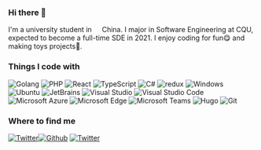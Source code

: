 ### Hi there 👋

I'm a university student in <img src="https://www.flaticon.com/svg/static/icons/svg/323/323363.svg" width="13"/> China. I major in Software Engineering at CQU, expected to become a full-time SDE in 2021. I enjoy coding for fun😋 and making toys projects🎈.

<h3>Things I code with</h3>
<p>
  <img alt="Golang" src="https://img.shields.io/badge/-Golang-00ADD8?style=flat-square&logo=Go&logoColor=white" />
  <img alt="PHP" src="https://img.shields.io/badge/-PHP-777BB4?style=flat-square&logo=PHP&logoColor=white" />
  <img alt="React" src="https://img.shields.io/badge/-React-45b8d8?style=flat-square&logo=react&logoColor=white" />
  <img alt="TypeScript" src="https://img.shields.io/badge/-TypeScript-007ACC?style=flat-square&logo=typescript&logoColor=white" />
  <img alt="C#" src="https://img.shields.io/badge/-C%23-239120?style=flat-square&logo=C%20Sharp&logoColor=white" />
  <img alt="redux" src="https://img.shields.io/badge/-Redux-764ABC?style=flat-square&logo=redux&logoColor=white" />
  <img alt="Windows" src="https://img.shields.io/badge/-Windows 10-0078D6?style=flat-square&logo=Windows&logoColor=white" />
  <img alt="Ubuntu" src="https://img.shields.io/badge/-Ubuntu-E95420?style=flat-square&logo=Ubuntu&logoColor=white" />
  <img alt="JetBrains" src="https://img.shields.io/badge/-JetBrains-000000?style=flat-square&logo=JetBrains&logoColor=white" />
  <img alt="Visual Studio" src="https://img.shields.io/badge/-Visual Studio-5C2D91?style=flat-square&logo=Visual%20Studio&logoColor=white" />
  <img alt="Visual Studio Code" src="https://img.shields.io/badge/-Visual Studio Code-007ACC?style=flat-square&logo=Visual%20Studio%20Code&logoColor=white" />
  <img alt="Microsoft Azure" src="https://img.shields.io/badge/-Azure-0089D6?style=flat-square&logo=Microsoft%20Azure&logoColor=white" />
  <img alt="Microsoft Edge" src="https://img.shields.io/badge/-Edge-0078D7?style=flat-square&logo=Microsoft%20Edge&logoColor=white" />
  <img alt="Microsoft Teams" src="https://img.shields.io/badge/-Teams-6264A7?style=flat-square&logo=Microsoft%20Teams&logoColor=white" />
  <img alt="Hugo" src="https://img.shields.io/badge/-Hugo-FF4088?style=flat-square&logo=Hugo&logoColor=white" />
  <img alt="Git" src="https://img.shields.io/badge/-Git-F05032?style=flat-square&logo=Git&logoColor=white" />
</p>

<h3>Where to find me</h3>
<p><a href="https://blog.aoaoao.me" target="_blank"><img alt="Twitter" src="https://img.shields.io/badge/Blog-%23FF4088.svg?&style=for-the-badge&logo=hugo&logoColor=white" /></a><a href="https://github.com/HFO4" target="_blank"><img alt="Github" src="https://img.shields.io/badge/GitHub-%2312100E.svg?&style=for-the-badge&logo=Github&logoColor=white" /></a> <a href="https://twitter.com/AaronLiu00" target="_blank"><img alt="Twitter" src="https://img.shields.io/badge/twitter-%231DA1F2.svg?&style=for-the-badge&logo=twitter&logoColor=white" /></a>
</p>
